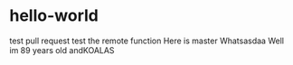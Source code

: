 hello-world
===========
test pull request
test the remote function
Here is master
Whatsasdaa
Well im 89 years old andKOALAS
